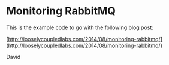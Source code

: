 Monitoring RabbitMQ
===================

This is the example code to go with the following blog post:

[http://looselycoupledlabs.com/2014/08/monitoring-rabbitmq/](http://looselycoupledlabs.com/2014/08/monitoring-rabbitmq/)

David
